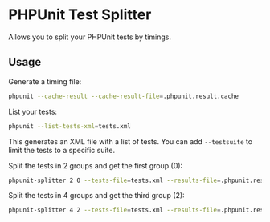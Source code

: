 # PHPUnit Test Splitter

Allows you to split your PHPUnit tests by timings.

## Usage

Generate a timing file:

```bash
phpunit --cache-result --cache-result-file=.phpunit.result.cache
```

List your tests:

```bash
phpunit --list-tests-xml=tests.xml 
```

This generates an XML file with a list of tests. You can add `--testsuite` to limit the tests to a specific suite.

Split the tests in 2 groups and get the first group (0):

```bash
phpunit-splitter 2 0 --tests-file=tests.xml --results-file=.phpunit.result.cache
```

Split the tests in 4 groups and get the third group (2):

```bash
phpunit-splitter 4 2 --tests-file=tests.xml --results-file=.phpunit.result.cache
```
